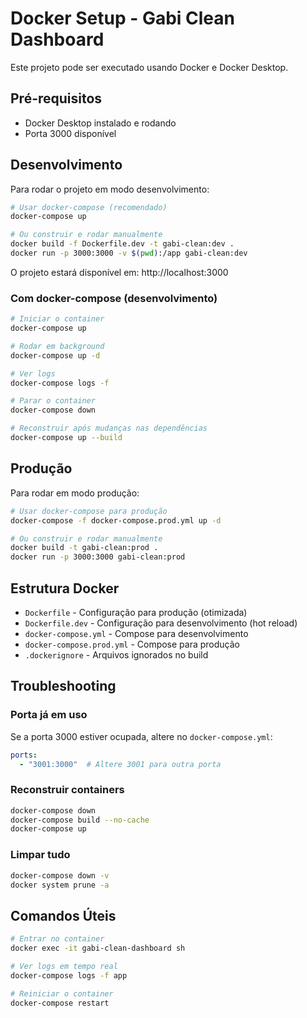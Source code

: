 # Docker Setup - Gabi Clean Dashboard

Este projeto pode ser executado usando Docker e Docker Desktop.

## Pré-requisitos

- Docker Desktop instalado e rodando
- Porta 3000 disponível

## Desenvolvimento

Para rodar o projeto em modo desenvolvimento:

```bash
# Usar docker-compose (recomendado)
docker-compose up

# Ou construir e rodar manualmente
docker build -f Dockerfile.dev -t gabi-clean:dev .
docker run -p 3000:3000 -v $(pwd):/app gabi-clean:dev
```

O projeto estará disponível em: http://localhost:3000

### Com docker-compose (desenvolvimento)

```bash
# Iniciar o container
docker-compose up

# Rodar em background
docker-compose up -d

# Ver logs
docker-compose logs -f

# Parar o container
docker-compose down

# Reconstruir após mudanças nas dependências
docker-compose up --build
```

## Produção

Para rodar em modo produção:

```bash
# Usar docker-compose para produção
docker-compose -f docker-compose.prod.yml up -d

# Ou construir e rodar manualmente
docker build -t gabi-clean:prod .
docker run -p 3000:3000 gabi-clean:prod
```

## Estrutura Docker

- `Dockerfile` - Configuração para produção (otimizada)
- `Dockerfile.dev` - Configuração para desenvolvimento (hot reload)
- `docker-compose.yml` - Compose para desenvolvimento
- `docker-compose.prod.yml` - Compose para produção
- `.dockerignore` - Arquivos ignorados no build

## Troubleshooting

### Porta já em uso
Se a porta 3000 estiver ocupada, altere no `docker-compose.yml`:
```yaml
ports:
  - "3001:3000"  # Altere 3001 para outra porta
```

### Reconstruir containers
```bash
docker-compose down
docker-compose build --no-cache
docker-compose up
```

### Limpar tudo
```bash
docker-compose down -v
docker system prune -a
```

## Comandos Úteis

```bash
# Entrar no container
docker exec -it gabi-clean-dashboard sh

# Ver logs em tempo real
docker-compose logs -f app

# Reiniciar o container
docker-compose restart
```

